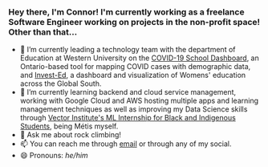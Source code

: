 ### Hey there, I'm Connor! I'm currently working as a freelance Software Engineer working on projects in the non-profit space! Other than that...

- 🔭 I’m currently leading a technology team with the department of Education at Western University on the [COVID-19 School Dashboard](https://github.com/connor-cozens/covid19-school-dashboard), an Ontario-based tool for mapping COVID cases with demographic data, and [Invest-Ed](https://github.com/connor-cozens/Invest-Ed), a dashboard and visualization of Womens' education across the Global South.
- 🌱 I’m currently learning backend and cloud service management, working with Google Cloud and AWS hosting multiple apps and learning management techniques as well as improving my Data Science skills through [Vector Institute's ML Internship for Black and Indigenous Students](https://vectorinstitute.ai/ml-classes-and-internships-for-black-indigenous-students/), being Métis myself.
- 💬 Ask me about rock climbing!
- 📫 You can reach me through [email](mailto:cozcon@gmail.com) or through any of my social.
- 😄 Pronouns: *he/him*

